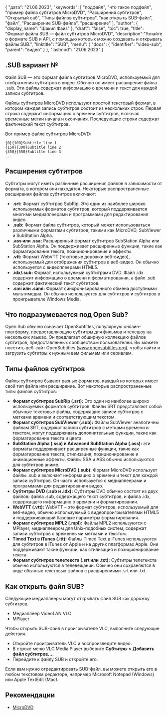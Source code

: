 {
"дата": "21.06.2023",
  "keywords": [
"подфайл",
"что такое подфайл",
"пример файла субтитров MicroDVD",
"Расширения субтитров",
"Открытый саб",
"Типы файлов субтитров",
"как открыть SUB-файл",
"файл",
"Расширение SUB-файла",
"расширение"
],
  "author": {
"display_name": "Шакил Фаиз"
},
"draft": "false",
"toc": true,
"title": "Формат файла SUB — файл субтитров MicroDVD",
  "description":"Узнайте о формате SUB и API, с помощью которых можно создавать и открывать файлы SUB.",
"linktitle": "SUB",
  "menu": {
    "docs": {
      "identifier": "video-sub",
"parent": "видео"
}
},
"lastmod": "21.06.2023"
}

## .SUB вариант №

Файл SUB — это формат файла субтитров MicroDVD, используемый для отображения субтитров в видео. Обычно он имеет расширение файла .sub. Эти файлы содержат информацию о времени и текст для каждой записи субтитров.

Файлы субтитров MicroDVD используют простой текстовый формат, в котором каждая запись субтитров состоит из нескольких строк. Первая строка содержит информацию о времени субтитров, включая временные метки начала и окончания. Последующие строки содержат фактический текст субтитров.

Вот пример файла субтитров MicroDVD:

```
{0}{100}Subtitle line 1
{150}{300}Subtitle line 2
{350}{550}Subtitle line 3
...
```

## Расширения субтитров

Субтитры могут иметь различные расширения файлов в зависимости от формата, в котором они находятся. Некоторые распространенные расширения файлов субтитров включают:

- **.srt:** Формат субтитров SubRip. Это один из наиболее широко используемых форматов субтитров, который поддерживается многими медиаплеерами и программами для редактирования видео.
- **.sub:** Формат файла субтитров, который может использоваться различными форматами субтитров, такими как MicroDVD, SubViewer и SubStation Alpha.
- **.ass или .ssa:** Расширенный формат субтитров SubStation Alpha или SubStation Alpha. Он поддерживает расширенные функции, такие как форматирование текста, позиционирование и эффекты.
- **.vtt:** Формат WebVTT (текстовые дорожки веб-видео), используемый для отображения субтитров в веб-видео. Он обычно используется с видеоплеерами HTML5.
- **.idx/.sub:** Формат, используемый субтитрами DVD. Файл .idx содержит информацию о времени и форматировании, а файл .sub содержит фактический текст субтитров.
- **.smi или .sami:** Формат синхронизированного обмена доступными мультимедиа. Он обычно используется для субтитров и субтитров в проигрывателе Windows Media.

## Что подразумевается под Open Sub?

Open Sub обычно означает OpenSubtitles, популярную онлайн-платформу, предоставляющую субтитры для фильмов и телешоу на нескольких языках. Он предлагает обширную коллекцию файлов субтитров, предоставленных сообществом пользователей. Вы можете посетить веб-сайт OpenSubtitles (www.opensubtitles.org), чтобы найти и загрузить субтитры к нужным вам фильмам или сериалам.

## Типы файлов субтитров

Файлы субтитров бывают разных форматов, каждый из которых имеет свой тип файла или расширение. Вот некоторые распространенные типы файлов субтитров:

- **Формат субтитров SubRip (.srt):** Это один из наиболее широко используемых форматов субтитров. Файлы SRT представляют собой обычные текстовые файлы, содержащие записи субтитров с метками времени и соответствующим текстом.
- **Формат субтитров SubViewer (.sub):** Файлы SubViewer аналогичны файлам SRT, содержат записи субтитров с метками времени и текстом, могут поддерживать дополнительные функции, такие как форматирование текста и цвета.
- **SubStation Alpha (.ssa) и Advanced SubStation Alpha (.ass):** эти форматы поддерживают расширенные функции, такие как форматирование текста, стилизация, позиционирование и анимационные эффекты. Файлы SSA и ASS обычно используются для субтитров аниме.
- **Формат субтитров MicroDVD (.sub):** Формат MicroDVD использует файлы .sub и включает информацию о времени и текст для каждой записи субтитров. Он часто используется с медиаплеерами и программами для редактирования видео.
- **Субтитры DVD (.sub и .idx):** Субтитры DVD обычно состоят из двух файлов: файла .sub, содержащего текст субтитров, и файла .idx, содержащего информацию о времени и форматировании.
- **WebVTT (.vtt):** WebVTT – это формат субтитров, используемый для веб-видео, обычно используемый с видеопроигрывателями HTML5 и поддерживающий базовые параметры форматирования.
- **Формат субтитров MPL2 (.mpl):** Файлы MPL2 используются с MPlayer, медиаплеером для Unix-подобных систем, содержат записи субтитров с временными метками и текстом.
- **Timed Text в iTunes (.itt):** Файлы Timed Text в iTunes используются для субтитров в iTunes от Apple и на других платформах Apple. Они поддерживают такие функции, как стилизация и позиционирование текста.
- **Формат субтитров телетекста (.srt или .txt):** Субтитры телетекста обычно используются в телевещании. Обычно они сохраняются в виде обычных текстовых файлов с расширениями .srt или .txt.

## Как открыть файл SUB?

Следующие медиаплееры могут открывать файл SUB как дорожку субтитров.

- Медиаплеер VideoLAN VLC
- MPlayer

Чтобы открыть SUB-файл в проигрывателе VLC, выполните следующие действия.

- Откройте проигрыватель VLC и воспроизведите видео.
- В строке меню VLC Media Player выберите **Субтитры > Добавить файл субтитров....**
- Перейдите к файлу SUB и откройте его.

Если вам нужно отредактировать SUB-файл, вы можете открыть его в любом текстовом редакторе, например Microsoft Notepad (Windows) или Apple TextEdit (Mac).

## Рекомендации
* [MicroDVD](https://en.wikipedia.org/wiki/MicroDVD)

